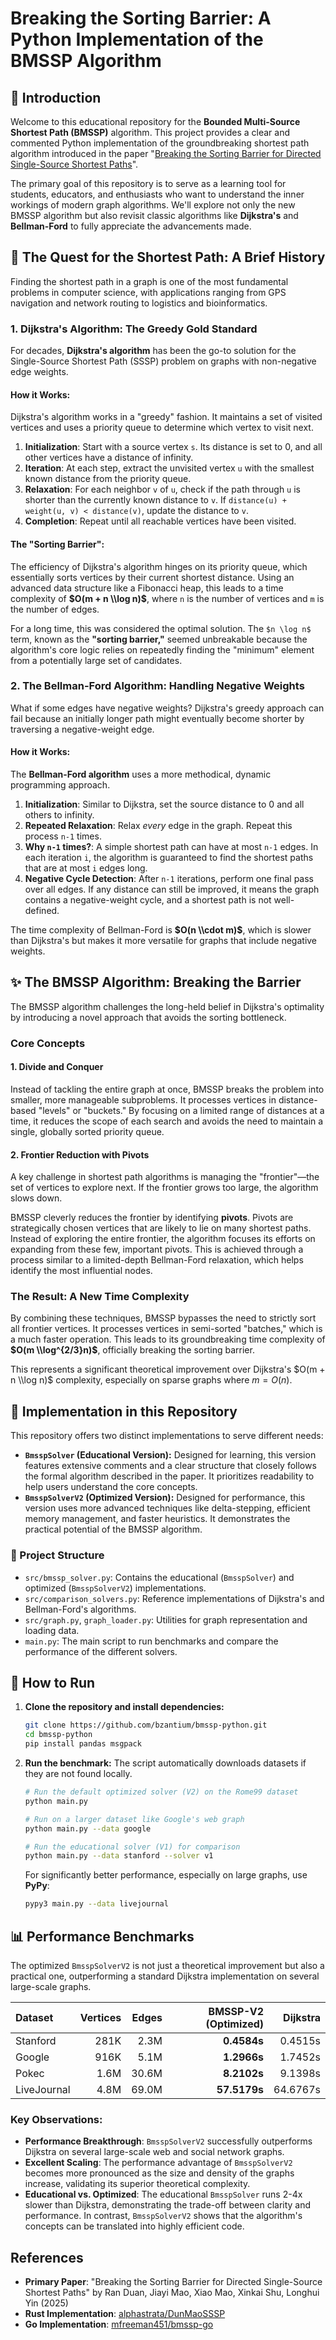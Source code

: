 # Breaking the Sorting Barrier: A Python Implementation of the BMSSP Algorithm

## 🚀 Introduction

Welcome to this educational repository for the **Bounded Multi-Source Shortest Path (BMSSP)** algorithm. This project provides a clear and commented Python implementation of the groundbreaking shortest path algorithm introduced in the paper "[Breaking the Sorting Barrier for Directed Single-Source Shortest Paths](https://arxiv.org/abs/2504.17033)".

The primary goal of this repository is to serve as a learning tool for students, educators, and enthusiasts who want to understand the inner workings of modern graph algorithms. We'll explore not only the new BMSSP algorithm but also revisit classic algorithms like **Dijkstra's** and **Bellman-Ford** to fully appreciate the advancements made.

## 🧐 The Quest for the Shortest Path: A Brief History

Finding the shortest path in a graph is one of the most fundamental problems in computer science, with applications ranging from GPS navigation and network routing to logistics and bioinformatics.

### 1\. Dijkstra's Algorithm: The Greedy Gold Standard

For decades, **Dijkstra's algorithm** has been the go-to solution for the Single-Source Shortest Path (SSSP) problem on graphs with non-negative edge weights.

#### How it Works:

Dijkstra's algorithm works in a "greedy" fashion. It maintains a set of visited vertices and uses a priority queue to determine which vertex to visit next.

1.  **Initialization**: Start with a source vertex `s`. Its distance is set to 0, and all other vertices have a distance of infinity.
2.  **Iteration**: At each step, extract the unvisited vertex `u` with the smallest known distance from the priority queue.
3.  **Relaxation**: For each neighbor `v` of `u`, check if the path through `u` is shorter than the currently known distance to `v`. If `distance(u) + weight(u, v) < distance(v)`, update the distance to `v`.
4.  **Completion**: Repeat until all reachable vertices have been visited.

#### The "Sorting Barrier":

The efficiency of Dijkstra's algorithm hinges on its priority queue, which essentially sorts vertices by their current shortest distance. Using an advanced data structure like a Fibonacci heap, this leads to a time complexity of **$O(m + n \\log n)$**, where `n` is the number of vertices and `m` is the number of edges.

For a long time, this was considered the optimal solution. The `$n \log n$` term, known as the **"sorting barrier,"** seemed unbreakable because the algorithm's core logic relies on repeatedly finding the "minimum" element from a potentially large set of candidates.

### 2\. The Bellman-Ford Algorithm: Handling Negative Weights

What if some edges have negative weights? Dijkstra's greedy approach can fail because an initially longer path might eventually become shorter by traversing a negative-weight edge.

#### How it Works:

The **Bellman-Ford algorithm** uses a more methodical, dynamic programming approach.

1.  **Initialization**: Similar to Dijkstra, set the source distance to 0 and all others to infinity.
2.  **Repeated Relaxation**: Relax *every* edge in the graph. Repeat this process `n-1` times.
3.  **Why `n-1` times?**: A simple shortest path can have at most `n-1` edges. In each iteration `i`, the algorithm is guaranteed to find the shortest paths that are at most `i` edges long.
4.  **Negative Cycle Detection**: After `n-1` iterations, perform one final pass over all edges. If any distance can still be improved, it means the graph contains a negative-weight cycle, and a shortest path is not well-defined.

The time complexity of Bellman-Ford is **$O(n \\cdot m)$**, which is slower than Dijkstra's but makes it more versatile for graphs that include negative weights.

## ✨ The BMSSP Algorithm: Breaking the Barrier

The BMSSP algorithm challenges the long-held belief in Dijkstra's optimality by introducing a novel approach that avoids the sorting bottleneck.

### Core Concepts

#### 1\. Divide and Conquer

Instead of tackling the entire graph at once, BMSSP breaks the problem into smaller, more manageable subproblems. It processes vertices in distance-based "levels" or "buckets." By focusing on a limited range of distances at a time, it reduces the scope of each search and avoids the need to maintain a single, globally sorted priority queue.

#### 2\. Frontier Reduction with Pivots

A key challenge in shortest path algorithms is managing the "frontier"—the set of vertices to explore next. If the frontier grows too large, the algorithm slows down.

BMSSP cleverly reduces the frontier by identifying **pivots**. Pivots are strategically chosen vertices that are likely to lie on many shortest paths. Instead of exploring the entire frontier, the algorithm focuses its efforts on expanding from these few, important pivots. This is achieved through a process similar to a limited-depth Bellman-Ford relaxation, which helps identify the most influential nodes.

### The Result: A New Time Complexity

By combining these techniques, BMSSP bypasses the need to strictly sort all frontier vertices. It processes vertices in semi-sorted "batches," which is a much faster operation. This leads to its groundbreaking time complexity of **$O(m \\log^{2/3}n)$**, officially breaking the sorting barrier.

This represents a significant theoretical improvement over Dijkstra's $O(m + n \\log n)$ complexity, especially on sparse graphs where $m = O(n)$.

## 🐍 Implementation in this Repository

This repository offers two distinct implementations to serve different needs:

  * **`BmsspSolver` (Educational Version):** Designed for learning, this version features extensive comments and a clear structure that closely follows the formal algorithm described in the paper. It prioritizes readability to help users understand the core concepts.
  * **`BmsspSolverV2` (Optimized Version):** Designed for performance, this version uses more advanced techniques like delta-stepping, efficient memory management, and faster heuristics. It demonstrates the practical potential of the BMSSP algorithm.

### 📁 Project Structure

  * `src/bmssp_solver.py`: Contains the educational (`BmsspSolver`) and optimized (`BmsspSolverV2`) implementations.
  * `src/comparison_solvers.py`: Reference implementations of Dijkstra's and Bellman-Ford's algorithms.
  * `src/graph.py`, `graph_loader.py`: Utilities for graph representation and loading data.
  * `main.py`: The main script to run benchmarks and compare the performance of the different solvers.

## 🚀 How to Run

1.  **Clone the repository and install dependencies:**

    ```bash
    git clone https://github.com/bzantium/bmssp-python.git
    cd bmssp-python
    pip install pandas msgpack
    ```

2.  **Run the benchmark:**
    The script automatically downloads datasets if they are not found locally.

    ```bash
    # Run the default optimized solver (V2) on the Rome99 dataset
    python main.py

    # Run on a larger dataset like Google's web graph
    python main.py --data google

    # Run the educational solver (V1) for comparison
    python main.py --data stanford --solver v1
    ```

    For significantly better performance, especially on large graphs, use **PyPy**:

    ```bash
    pypy3 main.py --data livejournal
    ```

## 📊 Performance Benchmarks

The optimized `BmsspSolverV2` is not just a theoretical improvement but also a practical one, outperforming a standard Dijkstra implementation on several large-scale graphs.

| Dataset | Vertices | Edges | BMSSP-V2 (Optimized) | Dijkstra |
|:---|---:|---:|---:|---:|
| Stanford | 281K | 2.3M | **0.4584s** | 0.4515s |
| Google | 916K | 5.1M | **1.2966s** | 1.7452s |
| Pokec | 1.6M | 30.6M | **8.2102s** | 9.1398s |
| LiveJournal | 4.8M | 69.0M | **57.5179s** | 64.6767s |

### Key Observations:

  * **Performance Breakthrough**: `BmsspSolverV2` successfully outperforms Dijkstra on several large-scale web and social network graphs.
  * **Excellent Scaling**: The performance advantage of `BmsspSolverV2` becomes more pronounced as the size and density of the graphs increase, validating its superior theoretical complexity.
  * **Educational vs. Optimized**: The educational `BmsspSolver` runs 2-4x slower than Dijkstra, demonstrating the trade-off between clarity and performance. In contrast, `BmsspSolverV2` shows that the algorithm's concepts can be translated into highly efficient code.

## References

  - **Primary Paper**: "Breaking the Sorting Barrier for Directed Single-Source Shortest Paths" by Ran Duan, Jiayi Mao, Xiao Mao, Xinkai Shu, Longhui Yin (2025)
  - **Rust Implementation**: [alphastrata/DunMaoSSSP](https://github.com/alphastrata/DunMaoSSSP.git)
  - **Go Implementation**: [mfreeman451/bmssp-go](https://github.com/mfreeman451/bmssp-go)